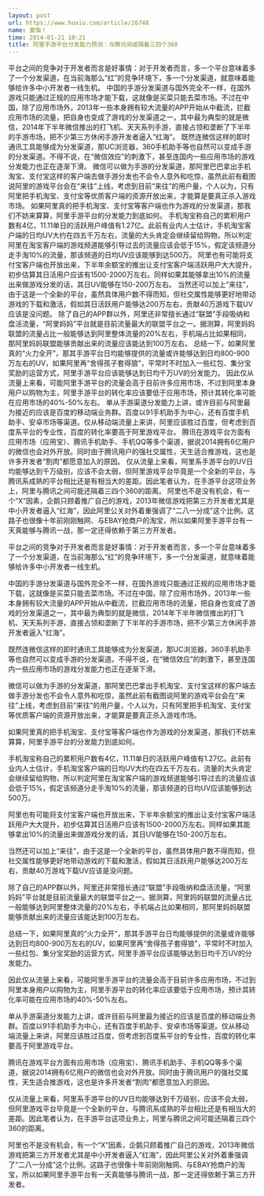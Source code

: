 ```yaml
---
layout: post
url: https://www.huxiu.com/article/26748
name: 莫恼！
time: 2014-01-21 10:21
title: 阿里手游平台分发能力预测：与腾讯间或隔着三四个360
---
```

平台之间的竞争对于开发者而言是好事情：对于开发者而言，多一个平台意味着多了一个分发渠道，在当前海那么“红”的竞争环境下，多一个分发渠道，就意味着能够给许多中小开发者一线生机。 中国的手游分发渠道与国外完全不一样，在国外游戏只能通过正规的应用市场才能下载，这就像是买菜只能去菜市场。不过在中国，除了应用市场外，2013年一些本身拥有较大流量的APP开始从中截流，拦截应用市场的流量，把自身也变成了游戏的分发渠道之一，其中最为典型的就是微信，2014年下半年微信推出的打飞机、天天系列手游，直接占领和垄断了下半年的手游市场，把不少第三方休闲手游开发者逼入“红海”。 既然连微信这样的即时通讯工具能够成为分发渠道，那UC浏览器，360手机助手等也自然可以变成手游的分发渠道。不得不说，在“微信效应”的刺激下，甚至连国内一些应用市场的游戏分发能力也正在逐渐下滑。 微信可以做为手游的分发渠道，那阿里巴巴拿出手机淘宝、支付宝这样的客户端去做手游分发也不会令人意外和吃惊，虽然此前有截图说阿里的游戏平台会在“来往”上线，考虑到目前“来往”的用户量，个人以为，只有阿里把手机淘宝、支付宝等优质客户端的资源开放出来，才能算是要真正杀入游戏市场。 如果阿里真的把手机淘宝、支付宝等客户端也作为游戏的分发渠道，那我们不妨来算算，阿里手游平台的分发能力到底如何。 手机淘宝称自己的累积用户数有4亿，11.11单日的活跃用户峰值有1.27亿。此前有业内人士估计，手机淘宝客户端的日均UV大约在四五千万左右，流量的大头肯定会继续留给购物，所以判定阿里在淘宝客户端的游戏频道能够引导过去的流量应该会低于15%，假定该频道分走手淘10%的流量，那该频道的日均UV应该能够到达500万。 阿里也有可能将支付宝客户端也开放出来，下半年余额宝的推出让支付宝客户端活跃用户大大提升，初步估算其日活用户应该有1500-2000万左右。同样如果其能够拿出10%的流量出来做游戏分发的话，其日UV能够在150-200万左右。 当然还可以加上“来往”，由于这是一个全新的平台，虽然具体用户数不得而知，但社交属性能够更好地带动游戏的下载和激活，假如其日活跃用户能够达200万左右，贡献40万游戏下载UV应该是没问题。 除了自己的APP群以外，阿里还非常擅长通过“联盟”手段吸纳和盘活流量，“阿里妈妈”平台就是目前流量最大的联盟平台之一。据测算，阿里妈妈联盟的流量占比一般能够达到阿里整体流量的20%左右，手机端占比如果相同，那阿里妈妈联盟能够贡献出来的流量应该能达到100万左右。 总结一下，如果阿里真的“火力全开”，那其手游平台日均能够提供的流量或许能够达到日均800-900万左右的UV，如果阿里再“舍得孩子套得狼”，平常时不时加入一些红包、集分宝奖励的运营方式，阿里手游平台应该能够达到日均千万UV的分发能力。 因此仅从流量上来看，可能阿里手游平台的流量会高于目前许多应用市场，不过到阿里本身用户以购物为主，阿里手游平台的转化率应该要低于应用市场，预计其转化率可能在应用市场的40%-50%左右。 单从手游渠道分发能力上讲，或许目前与阿里最为接近的应该是百度的移动端业务群。百度以91手机助手为中心，还有百度手机助手、安卓市场等渠道。仅从移动端流量上来讲，阿里应该胜过百度，但考虑到百度系平台的专业性，百度的转化率要高于阿里游戏平台。 腾讯在游戏平台方面有应用市场（应用宝）、腾讯手机助手、手机QQ等多个渠道，据说2014拥有6亿用户的微信也会对外开放。同时由于腾讯用户的强社交属性，天生适合推游戏，这也是许多开发者“割肉”都愿意加入的原因。 仅从流量上来看，阿里系手游平台的UV日均能够达到千万级别，应该不会太弱，但阿里游戏平台毕竟是一个全新的平台，与腾讯系成熟的平台相比还是有相当大的差距。因此笔者认为，在手游平台这项业务上，阿里与腾讯之间可能还隔着三四个360的距离。 阿里也不是没有机会，有一个“X”因素，企鹅只顾着推广自己的游戏，2013年微信游戏把第三方开发者尤其是中小开发者逼入“红海”，因此阿里公关对外着重强调了“二八一分成”这个比例。这路子也很像十年前刚刚触网、与EBAY抢商户的淘宝，所以如果阿里手游平台有一天真能够与腾讯一战，那一定还得依赖于第三方开发者。

平台之间的竞争对于开发者而言是好事情：对于开发者而言，多一个平台意味着多了一个分发渠道，在当前海那么“红”的竞争环境下，多一个分发渠道，就意味着能够给许多中小开发者一线生机。

中国的手游分发渠道与国外完全不一样，在国外游戏只能通过正规的应用市场才能下载，这就像是买菜只能去菜市场。不过在中国，除了应用市场外，2013年一些本身拥有较大流量的APP开始从中截流，拦截应用市场的流量，把自身也变成了游戏的分发渠道之一，其中最为典型的就是微信，2014年下半年微信推出的打飞机、天天系列手游，直接占领和垄断了下半年的手游市场，把不少第三方休闲手游开发者逼入“红海”。

既然连微信这样的即时通讯工具能够成为分发渠道，那UC浏览器，360手机助手等也自然可以变成手游的分发渠道。不得不说，在“微信效应”的刺激下，甚至连国内一些应用市场的游戏分发能力也正在逐渐下滑。

微信可以做为手游的分发渠道，那阿里巴巴拿出手机淘宝、支付宝这样的客户端去做手游分发也不会令人意外和吃惊，虽然此前有截图说阿里的游戏平台会在“来往”上线，考虑到目前“来往”的用户量，个人以为，只有阿里把手机淘宝、支付宝等优质客户端的资源开放出来，才能算是要真正杀入游戏市场。

如果阿里真的把手机淘宝、支付宝等客户端也作为游戏的分发渠道，那我们不妨来算算，阿里手游平台的分发能力到底如何。

手机淘宝称自己的累积用户数有4亿，11.11单日的活跃用户峰值有1.27亿。此前有业内人士估计，手机淘宝客户端的日均UV大约在四五千万左右，流量的大头肯定会继续留给购物，所以判定阿里在淘宝客户端的游戏频道能够引导过去的流量应该会低于15%，假定该频道分走手淘10%的流量，那该频道的日均UV应该能够到达500万。

阿里也有可能将支付宝客户端也开放出来，下半年余额宝的推出让支付宝客户端活跃用户大大提升，初步估算其日活用户应该有1500-2000万左右。同样如果其能够拿出10%的流量出来做游戏分发的话，其日UV能够在150-200万左右。

当然还可以加上“来往”，由于这是一个全新的平台，虽然具体用户数不得而知，但社交属性能够更好地带动游戏的下载和激活，假如其日活跃用户能够达200万左右，贡献40万游戏下载UV应该是没问题。

除了自己的APP群以外，阿里还非常擅长通过“联盟”手段吸纳和盘活流量，“阿里妈妈”平台就是目前流量最大的联盟平台之一。据测算，阿里妈妈联盟的流量占比一般能够达到阿里整体流量的20%左右，手机端占比如果相同，那阿里妈妈联盟能够贡献出来的流量应该能达到100万左右。

总结一下，如果阿里真的“火力全开”，那其手游平台日均能够提供的流量或许能够达到日均800-900万左右的UV，如果阿里再“舍得孩子套得狼”，平常时不时加入一些红包、集分宝奖励的运营方式，阿里手游平台应该能够达到日均千万UV的分发能力。

因此仅从流量上来看，可能阿里手游平台的流量会高于目前许多应用市场，不过到阿里本身用户以购物为主，阿里手游平台的转化率应该要低于应用市场，预计其转化率可能在应用市场的40%-50%左右。

单从手游渠道分发能力上讲，或许目前与阿里最为接近的应该是百度的移动端业务群。百度以91手机助手为中心，还有百度手机助手、安卓市场等渠道。仅从移动端流量上来讲，阿里应该胜过百度，但考虑到百度系平台的专业性，百度的转化率要高于阿里游戏平台。

腾讯在游戏平台方面有应用市场（应用宝）、腾讯手机助手、手机QQ等多个渠道，据说2014拥有6亿用户的微信也会对外开放。同时由于腾讯用户的强社交属性，天生适合推游戏，这也是许多开发者“割肉”都愿意加入的原因。

仅从流量上来看，阿里系手游平台的UV日均能够达到千万级别，应该不会太弱，但阿里游戏平台毕竟是一个全新的平台，与腾讯系成熟的平台相比还是有相当大的差距。因此笔者认为，在手游平台这项业务上，阿里与腾讯之间可能还隔着三四个360的距离。

阿里也不是没有机会，有一个“X”因素，企鹅只顾着推广自己的游戏，2013年微信游戏把第三方开发者尤其是中小开发者逼入“红海”，因此阿里公关对外着重强调了“二八一分成”这个比例。这路子也很像十年前刚刚触网、与EBAY抢商户的淘宝，所以如果阿里手游平台有一天真能够与腾讯一战，那一定还得依赖于第三方开发者。

